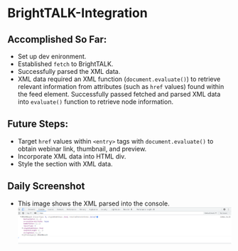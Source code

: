 # BrightTALK-Integration

## Accomplished So Far:
* Set up dev enironment.
* Established ```fetch``` to BrightTALK.
* Successfully parsed the XML data.
* XML data required an XML function (```document.evaluate()```) to retrieve relevant     information from attributes (such as ```href``` values) found within the feed element. Successfully passed fetched and parsed XML data into ```evaluate()``` function to retrieve node information. 


## Future Steps:
 * Target ```href``` values within ```<entry>``` tags with ```document.evaluate()``` to obtain webinar link, thumbnail, and preview.
 * Incorporate XML data into HTML div.
 * Style the section with XML data.


 ## Daily Screenshot
 * This image shows the XML parsed into the console.
   ![day two image](./assets/img/day-2.PNG "Day Two")